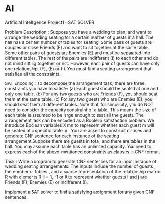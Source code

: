 # AI
Artificial Intelligence Project1 - SAT SOLVER

Problem Description : 
Suppose you have a wedding to plan, and want to arrange the wedding seating for a certain
number of guests in a hall. The hall has a certain number of tables for seating. Some pairs of
guests are couples or close Friends (F) and want to sit together at the same table. Some other
pairs of guests are Enemies (E) and must be separated into different tables. The rest of the pairs
are Indifferent (I) to each other and do not mind sitting together or not. However, each pair of
guests can have only one relationship, (F), (E) or (I). You must find a seating arrangement that
satisfies all the constraints.


SAT Encoding :
To decompose the arrangement task, there are three constraints you have to satisfy:
(a) Each guest should be seated at one and only one table.
(b) For any two guests who are Friends (F), you should seat them at the same table.
(c) For any two guests who are Enemies (E), you should seat them at different tables.
Note that, for simplicity, you do NOT need to consider the capacity constraint of a table. This
means the size of each table is assumed to be large enough to seat all the guests.
The arrangement task can be encoded as a Boolean satisfaction problem. We introduce
Boolean variables X mn to represent whether each guest m will be seated at a specific table ​ n .
You are asked to construct clauses and generate CNF sentence for each instance of the seating
arrangement.Suppose there are <M> guests in total, and there are <N> tables in the hall. You
may assume each table has an unlimited capacity.
You need to express each of the above-mentioned constraints as clauses in CNF format.
  
Task :
Write a program to generate CNF sentences for an input instance of wedding seating arrangements. The inputs include the
number of guests <M >, the number of tables <N >, and a sparse representation of the relationship matrix  R with elements R ij = 1, -1 or 0 to represent whether guests i and j are Friends (F), Enemies (E) or Indifferent (I).
  
Implement a SAT solver to find a satisfying assignment for any given CNF
sentences.
